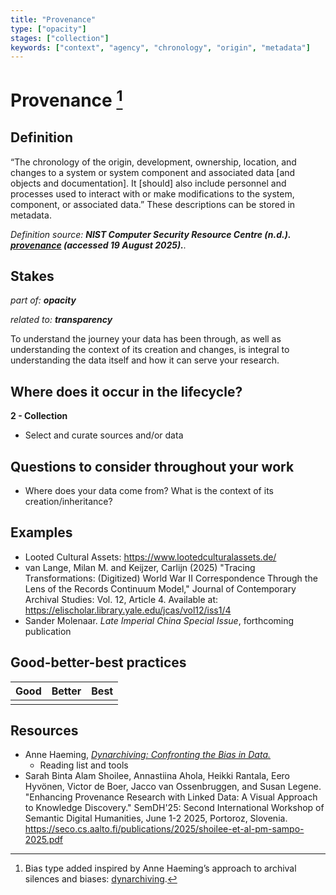 ```yaml
---
title: "Provenance"
type: ["opacity"]
stages: ["collection"]
keywords: ["context", "agency", "chronology", "origin", "metadata"]
---
```


# Provenance [^1]

## Definition
“The chronology of the origin, development, ownership, location, and changes to a system or system component and associated data [and objects and documentation]. It [should] also include personnel and processes used to interact with or make modifications to the system, component, or associated data.” These descriptions can be stored in metadata. 

_Definition source: **NIST Computer Security Resource Centre (n.d.). [provenance](https://csrc.nist.gov/glossary/term/provenance) (accessed 19 August 2025).**._ 

## Stakes
_part of: **opacity**_

_related to: **transparency**_

To understand the journey your data has been through, as well as understanding the context of its creation and changes, is integral to understanding the data itself and how it can serve your research.  

## Where does it occur in the lifecycle?

**2 - Collection**
- Select and curate sources and/or data

## Questions to consider throughout your work
- Where does your data come from? What is the context of its creation/inheritance?

## Examples
- Looted Cultural Assets: https://www.lootedculturalassets.de/
- van Lange, Milan M. and Keijzer, Carlijn (2025) "Tracing Transformations: (Digitized) World War II Correspondence Through the Lens of the Records Continuum Model," Journal of Contemporary Archival Studies: Vol. 12, Article 4.
Available at: https://elischolar.library.yale.edu/jcas/vol12/iss1/4
- Sander Molenaar. _Late Imperial China Special Issue_, forthcoming publication

## Good-better-best practices

| Good | Better | Best|
|---|---|---|
| | | |

## Resources
- Anne Haeming, [_Dynarchiving: Confronting the Bias in Data._](dynarchiving.com) 
    - Reading list and tools
- Sarah Binta Alam Shoilee, Annastiina Ahola, Heikki Rantala, Eero Hyvönen, Victor de Boer, Jacco van Ossenbruggen, and Susan Legene. "Enhancing Provenance Research with Linked Data: A Visual Approach to Knowledge Discovery." SemDH'25: Second International Workshop of Semantic Digital Humanities, June 1-2 2025, Portoroz, Slovenia. https://seco.cs.aalto.fi/publications/2025/shoilee-et-al-pm-sampo-2025.pdf


[^1]: Bias type added inspired by Anne Haeming’s approach to archival silences and biases: [dynarchiving](dynarchiving.com). 